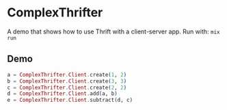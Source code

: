 # ComplexThrifter

A demo that shows how to use Thrift with a client-server app.
Run with:
`mix run`
## Demo
```elixir
a = ComplexThrifter.Client.create(1, 2)
b = ComplexThrifter.Client.create(3, 3)
c = ComplexThrifter.Client.create(2, 2)
d = ComplexThrifter.Client.add(a, b)
e = ComplexThrifter.Client.subtract(d, c)
```
